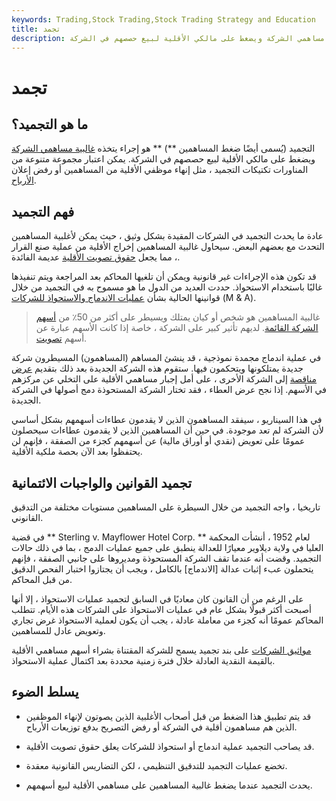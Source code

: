 ```yaml
---
keywords: Trading,Stock Trading,Stock Trading Strategy and Education
title: تجمد
description: التجميد هو إجراء يتخذه غالبية مساهمي الشركة ويضغط على مالكي الأقلية لبيع حصصهم في الشركة.
---
```


# تجمد
## ما هو التجميد؟

التجميد (يُسمى أيضًا ضغط المساهمين **) ** هو إجراء يتخذه [غالبية مساهمي الشركة](/majorityshareholder) ويضغط على مالكي الأقلية لبيع حصصهم في الشركة. يمكن اعتبار مجموعة متنوعة من المناورات تكتيكات التجميد ، مثل إنهاء موظفي الأقلية من المساهمين أو رفض إعلان [الأرباح](/dividend).

## فهم التجميد

عادة ما يحدث التجميد في الشركات المقيدة بشكل وثيق ، حيث يمكن لأغلبية المساهمين التحدث مع بعضهم البعض. سيحاول غالبية المساهمين إخراج الأقلية من عملية صنع القرار ، مما يجعل [حقوق تصويت الأقلية](/votingright) عديمة الفائدة.

قد تكون هذه الإجراءات غير قانونية ويمكن أن تلغيها المحاكم بعد المراجعة ويتم تنفيذها غالبًا باستخدام الاستحواذ. حددت العديد من الدول ما هو مسموح به في التجميد من خلال قوانينها الحالية بشأن [عمليات الاندماج والاستحواذ للشركات](/mergersandacquisitions) (M & A).

> غالبية المساهمين هو شخص أو كيان يمتلك ويسيطر على أكثر من 50٪ من [أسهم الشركة القائمة](/outstandingshares). لديهم تأثير كبير على الشركة ، خاصة إذا كانت الأسهم عبارة عن أسهم [تصويت](/votingshares).

>

في عملية اندماج مجمدة نموذجية ، قد ينشئ المساهم (المساهمون) المسيطرون شركة جديدة يمتلكونها ويتحكمون فيها. ستقوم هذه الشركة الجديدة بعد ذلك بتقديم [عرض مناقصة](/tenderoffer) إلى الشركة الأخرى ، على أمل إجبار مساهمي الأقلية على التخلي عن مركزهم في الأسهم. إذا نجح عرض العطاء ، فقد تختار الشركة المستحوذة دمج أصولها في الشركة الجديدة.

في هذا السيناريو ، سيفقد المساهمون الذين لا يقدمون عطاءات أسهمهم بشكل أساسي لأن الشركة لم تعد موجودة. في حين أن المساهمين الذين لا يقدمون عطاءات سيحصلون عمومًا على تعويض (نقدي أو أوراق مالية) عن أسهمهم كجزء من الصفقة ، فإنهم لن يحتفظوا بعد الآن بحصة ملكية الأقلية.

## تجميد القوانين والواجبات الائتمانية

تاريخيا ، واجه التجميد من خلال السيطرة على المساهمين مستويات مختلفة من التدقيق القانوني.

في قضية ** Sterling v. Mayflower Hotel Corp. ** لعام 1952 ، أنشأت المحكمة العليا في ولاية ديلاوير معيارًا للعدالة ينطبق على جميع عمليات الدمج ، بما في ذلك حالات التجميد. وقضت أنه عندما تقف الشركة المستحوذة ومديروها على جانبي الصفقة ، فإنهم يتحملون عبء إثبات عدالة [الاندماج] بالكامل ، ويجب أن يجتازوا اختبار الفحص الدقيق من قبل المحاكم.

على الرغم من أن القانون كان معاديًا في السابق لتجميد عمليات الاستحواذ ، إلا أنها أصبحت أكثر قبولًا بشكل عام في عمليات الاستحواذ على الشركات هذه الأيام. تتطلب المحاكم عمومًا أنه كجزء من معاملة عادلة ، يجب أن يكون لعملية الاستحواذ غرض تجاري وتعويض عادل للمساهمين.

[مواثيق الشركات](/corporatecharter) على بند تجميد يسمح للشركة المقتناة بشراء أسهم مساهمي الأقلية بالقيمة النقدية العادلة خلال فترة زمنية محددة بعد اكتمال عملية الاستحواذ.

## يسلط الضوء

- قد يتم تطبيق هذا الضغط من قبل أصحاب الأغلبية الذين يصوتون لإنهاء الموظفين الذين هم مساهمون أقلية في الشركة أو رفض التصريح بدفع توزيعات الأرباح.

- قد يصاحب التجميد عملية اندماج أو استحواذ للشركات يعلق حقوق تصويت الأقلية.

- تخضع عمليات التجميد للتدقيق التنظيمي ، لكن التضاريس القانونية معقدة.

- يحدث التجميد عندما يضغط غالبية المساهمين على مساهمي الأقلية لبيع أسهمهم.

